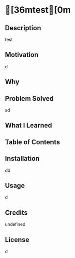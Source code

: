 
  # [36mtest[0m
  
  ## Description
  test
  
  ## Motivation
  d
  
  ## Why
  
  
  ## Problem Solved
  sd
  
  ## What I Learned
  

  ## Table of Contents

  ## Installation
  dd

  ## Usage
  d

  ## Credits
  undefined

  ## License
  d
  